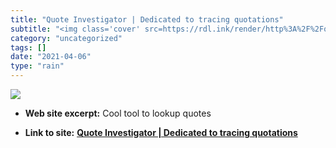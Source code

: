 ```yaml
---
title: "Quote Investigator | Dedicated to tracing quotations"
subtitle: "<img class='cover' src=https://rdl.ink/render/http%3A%2F%2Fquoteinvestigator.com>"
category: "uncategorized"
tags: []
date: "2021-04-06"
type: "rain"
---
```

<img class="cover" src=https://rdl.ink/render/http%3A%2F%2Fquoteinvestigator.com>



* **Web site excerpt:** Cool tool to lookup quotes

* **Link to site:** **[Quote Investigator | Dedicated to tracing quotations](http://quoteinvestigator.com)**
